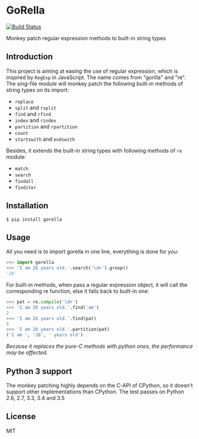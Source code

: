 # GoRella
[![Build Status](https://travis-ci.org/frostming/gorella.svg?branch=master)](https://travis-ci.org/frostming/gorella)

Monkey patch regular expression methods to built-in string types

## Introduction
This project is aiming at easing the use of regular expression, which is
inspired by `RegExp` in JavaScript. The name comes from "gorilla" and "re".
The sing-file module will monkey patch the following built-in methods of string
types on its import:

- `replace`
- `split` and `rsplit`
- `find` and `rfind`
- `index` and `rindex`
- `partition` and `rpartition`
- `count`
- `startswith` and `endswith`

Besides, it extends the built-in string types with following methods of `re`
module:

- `match`
- `search`
- `findall`
- `finditer`

## Installation
```
$ pip install gorella
```

## Usage
All you need is to import gorella in one line, everything is done for you:
```python
>>> import gorella
>>> 'I am 26 years old.'.search('\d+').group()
'26'
```
For built-in methods, when pass a regular expression object, it will call the
corresponding re function, else it falls back to built-in one:
```python
>>> pat = re.compile('\d+')
>>> 'I am 26 years old.'.find('am')
2
>>> 'I am 26 years old.'.find(pat)
5
>>> 'I am 26 years old.'.partition(pat)
('I am ', '26', ' years old')
```
*Because it replaces the pure-C methods with python ones, the performance may
be affected.*

## Python 3 support
The monkey patching highly depends on the C-API of CPython, so it doesn't
support other implementations than CPython. The test passes on Python 2.6, 2.7, 3.3, 3.4 and 3.5

## License
MIT
